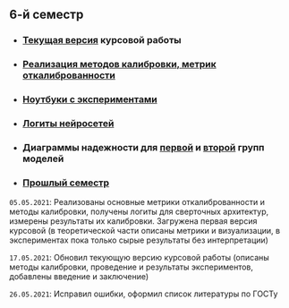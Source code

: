 ## 6-й семестр

* ### [Текущая версия](calibration.pdf) курсовой работы
* ### [Реализация методов калибровки, метрик откалиброванности](calib/)
* ### [Ноутбуки с экспериментами](notebooks/)
* ### [Логиты нейросетей](https://www.kaggle.com/dataset/8f363210bf51f637bff77e14abcfe2fd3613446dadee979b35a6d1084d861dd9)
* ### Диаграммы надежности для [первой](cw_paper/ReliabilityDiagrams_group_1.pdf) и [второй](cw_paper/ReliabilityDiagrams_group_2.pdf) групп моделей
* ### [Прошлый семестр](other/)

`05.05.2021`: Реализованы основные метрики откалиброванности и методы калибровки, получены логиты для сверточных архитектур, измерены результаты их калибровки. Загружена первая версия курсовой (в теоретической части описаны метрики и визуализации, в экспериментах пока только сырые результаты без интерпретации)

`17.05.2021`: Обновил текующую версию курсовой работы (описаны методы калибровки, проведение и результаты экспериментов, добавлены введение и заключение)

`26.05.2021`: Исправил ошибки, оформил список литературы по ГОСТу
